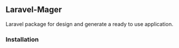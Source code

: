 ## Laravel-Mager

Laravel package for design and generate a ready to use application.

### Installation
